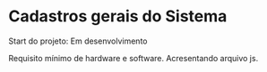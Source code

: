 <h1>Cadastros gerais do Sistema</h1>

Start do projeto: Em desenvolvimento

Requisito mínimo de hardware e software.
Acresentando arquivo js.
